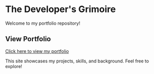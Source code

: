 # The Developer's Grimoire

Welcome to my portfolio repository!

## View Portfolio

[Click here to view my portfolio](https://darainflavor.github.io/portfolio/)

This site showcases my projects, skills, and background. Feel free to explore!
